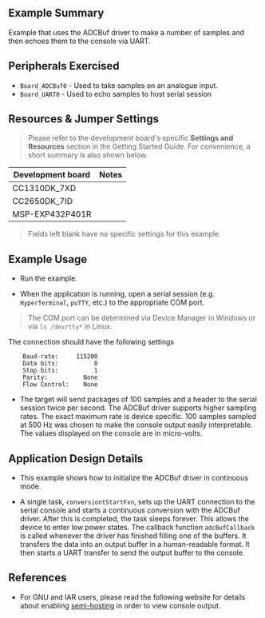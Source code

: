 ## Example Summary

Example that uses the ADCBuf driver to make a number of samples
and then echoes them to the console via UART.

## Peripherals Exercised

* `Board_ADCBuf0` - Used to take samples on an analogue input.
* `Board_UART0` - Used to echo samples to host serial session

## Resources & Jumper Settings

> Please refer to the development board's specific __Settings and Resources__
section in the Getting Started Guide. For convenience, a short summary is also
shown below.

| Development board | Notes |
| ----------------- | ------|
| CC1310DK_7XD      |       |
| CC2650DK_7ID      |       |
| MSP-EXP432P401R   |       |

> Fields left blank have no specific settings for this example.

## Example Usage

* Run the example.

* When the application is running, open a serial session (e.g. `HyperTerminal`,
`puTTY`, etc.) to the appropriate COM port.
> The COM port can be determined via Device Manager in Windows or via `ls /dev/tty*` in Linux.

The connection should have the following settings
```
    Baud-rate:     115200
    Data bits:          8
    Stop bits:          1
    Parity:          None
    Flow Control:    None
```
* The target will send packages of 100 samples and a header to the serial session
twice per second. The ADCBuf driver supports higher sampling rates. The exact maximum
rate is device specific. 100 samples sampled at 500 Hz was chosen to make the console output
easily interpretable.
The values displayed on the console are in micro-volts.


## Application Design Details

* This example shows how to initialize the ADCBuf driver in continuous mode.

* A single task, `conversiontStartFxn`, sets up the UART connection to the serial console and starts
a continuous conversion with the ADCBuf driver. After this is completed, the task sleeps forever.
This allows the device to enter low power states. The callback function `adcBufCallback` is called
whenever the driver has finished filling one of the buffers. It transfers the data into an output buffer
in a human-readable format. It then starts a UART transfer to send the output buffer to the console.

## References

* For GNU and IAR users, please read the following website for details
  about enabling [semi-hosting](http://processors.wiki.ti.com/index.php/TI-RTOS_Examples_SemiHosting)
  in order to view console output.